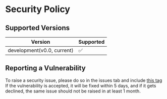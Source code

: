 # Security Policy

## Supported Versions



| Version | Supported          |
| ------- | ------------------ |
| development(v0.0, current)   | :white_check_mark: |

## Reporting a Vulnerability

To raise a security issue, please do so in the issues tab and include [this tag](https://github.com/RelentlessExploration/Your-Doge/labels/security%20issue)
If the vulnerability is accepted, it will be fixed within 5 days, and if it gets declined, the same issue should not be raised in at least 1 month.
